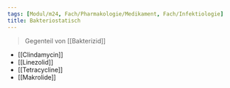 ```yaml
---
tags: [Modul/m24, Fach/Pharmakologie/Medikament, Fach/Infektiologie]
title: Bakteriostatisch
---
```

> Gegenteil von [[Bakterizid]]
- [[Clindamycin]]
- [[Linezolid]]
- [[Tetracycline]]
- [[Makrolide]]